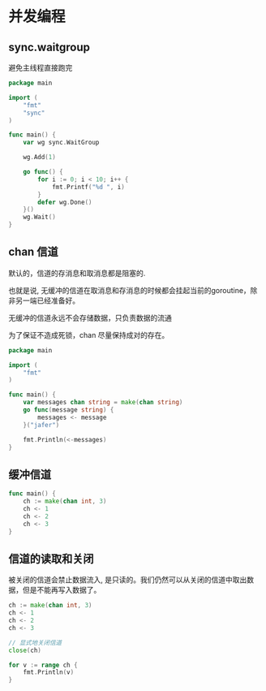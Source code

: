 # 并发编程

## sync.waitgroup

避免主线程直接跑完

```go 
package main

import (
	"fmt"
	"sync"
)

func main() {
	var wg sync.WaitGroup

	wg.Add(1)

	go func() {
		for i := 0; i < 10; i++ {
			fmt.Printf("%d ", i)
		}
		defer wg.Done()
	}()
	wg.Wait()
}
```

## chan 信道

默认的，信道的存消息和取消息都是阻塞的.

也就是说, 无缓冲的信道在取消息和存消息的时候都会挂起当前的goroutine，除非另一端已经准备好。

无缓冲的信道永远不会存储数据，只负责数据的流通

为了保证不造成死锁，chan 尽量保持成对的存在。

```go 
package main

import (
	"fmt"
)

func main() {
	var messages chan string = make(chan string)
	go func(message string) {
		messages <- message
	}("jafer")

	fmt.Println(<-messages)
}
```

## 缓冲信道

```go
func main() {
    ch := make(chan int, 3)
    ch <- 1
    ch <- 2
    ch <- 3
}
```

## 信道的读取和关闭

被关闭的信道会禁止数据流入, 是只读的。我们仍然可以从关闭的信道中取出数据，但是不能再写入数据了。

```go 
ch := make(chan int, 3)
ch <- 1
ch <- 2
ch <- 3

// 显式地关闭信道
close(ch)

for v := range ch {
    fmt.Println(v)
}
```

